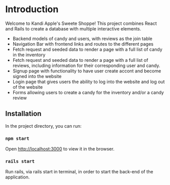 # Introduction

Welcome to Kandi Apple's Sweete Shoppe! This project combines React and Rails to create a database with multiple interactive elements. 

- Backend models of candy and users, with reviews as the join table
- Navigation Bar with frontend links and routes to the different pages
- Fetch request and seeded data to render a page with a full list of candy in the inventory
- Fetch request and seeded data to render a page with a full list of reviews, including information for their corresponding user and candy.
- Signup page with functionality to have user create accont and become signed into the website
- Login page that gives users the ability to log into the website and log out of the website
- Forms allowing users to create a candy for the inventory and/or a candy review

## Installation

In the project directory, you can run:

### `npm start`
Open [http://localhost:3000](http://localhost:3000) to view it in the browser.
### `rails start`
Run rails, via rails start in terminal, in order to start the back-end of the application.
